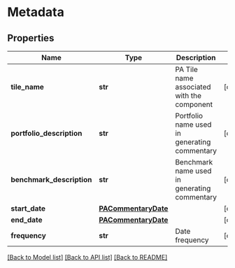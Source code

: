 # Metadata


## Properties
Name | Type | Description | Notes
------------ | ------------- | ------------- | -------------
**tile_name** | **str** | PA Tile name associated with the component | [optional] 
**portfolio_description** | **str** | Portfolio name used in generating commentary | [optional] 
**benchmark_description** | **str** | Benchmark name used in generating commentary | [optional] 
**start_date** | [**PACommentaryDate**](PACommentaryDate.md) |  | [optional] 
**end_date** | [**PACommentaryDate**](PACommentaryDate.md) |  | [optional] 
**frequency** | **str** | Date frequency | [optional] 

[[Back to Model list]](../README.md#documentation-for-models) [[Back to API list]](../README.md#documentation-for-api-endpoints) [[Back to README]](../README.md)


